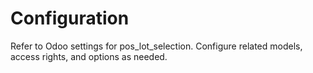 # Configuration

Refer to Odoo settings for pos_lot_selection. Configure related models, access rights, and options as needed.
